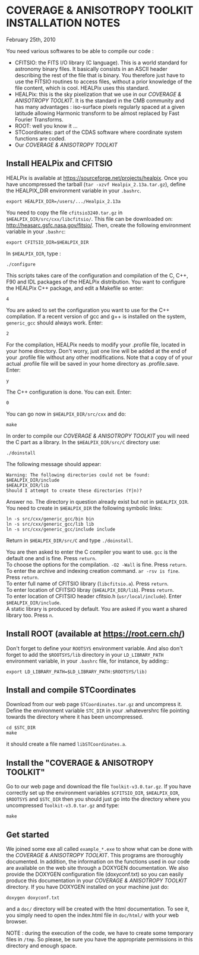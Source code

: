 # COVERAGE & ANISOTROPY TOOLKIT INSTALLATION NOTES
February 25th, 2010

You need various softwares to be able to compile our code :
- CFITSIO: the FITS I/O library (C language). This is a world standard for astronomy binary files. It basically consists in an ASCII header describing the rest of the file that is binary. You therefore just have to use the FITSIO routines to access files, without a prior knowledge of the file content, which is cool. HEALPix uses this standard.
- HEALPix: this is the sky pixelization that we use in our *COVERAGE & ANISOTROPY TOOLKIT*. It is the standard in the CMB community and has many advantages : iso-surface pixels regularly spaced at a given latitude allowing Harmonic transform to be almost replaced by Fast Fourier Transforms.
- ROOT: well you know it ...
- STCoordinates: part of the CDAS software where coordinate system functions are coded.
- Our *COVERAGE & ANISOTROPY TOOLKIT*


## Install HEALPix and CFITSIO
HEALPix is available at https://sourceforge.net/projects/healpix. Once you have uncompressed the tarball (`tar -xzvf Healpix_2.13a.tar.gz`), define the HEALPIX_DIR environment variable in your `.bashrc`.
```
export HEALPIX_DIR=/users/.../Healpix_2.13a
```
You need to copy the file `cfitsio3240.tar.gz` in `$HEALPIX_DIR/src/cxx/libcfitsio/`. This file can be downloaded on: http://heasarc.gsfc.nasa.gov/fitsio/. Then, create the following environment variable in your `.bashrc`:
```
export CFITSIO_DIR=$HEALPIX_DIR
```
In `$HEALPIX_DIR`, type :
```
./configure
```
This scripts takes care of the configuration and compilation of the C, C++, F90 and IDL packages of the HEALPix distribution. You want to configure the HEALPix C++ package, and edit a Makefile so enter:
```
4
```
You are asked to set the configuration you want to use for the C++ compilation. If a recent version of gcc and g++ is installed on the system, `generic_gcc` should always work. Enter:
```
2
```
For the compilation, HEALPix needs to modify your .profile file, located in your home directory. Don't worry, just one line will be added at the end of your .profile file without any other modifications. Note that a copy of of your actual .profile file will be saved in your home directory as .profile.save. Enter:
```
y
```
The C++ configuration is done. You can exit. Enter:
```
0
```
You can go now in `$HEALPIX_DIR/src/cxx` and do:
```
make
```
In order to compile our *COVERAGE & ANISOTROPY TOOLKIT* you will need the C part as a library. In the
`$HEALPIX_DIR/src/C` directory use:
```
./doinstall
```
The following message should appear:
```
Warning: The following directories could not be found:
$HEALPIX_DIR/include
$HEALPIX_DIR/lib
Should I attempt to create these directories (Y|n)?
```
Answer no. The directory in question already exist but not in `$HEALPIX_DIR`. You need to create in `$HEALPIX_DIR` the following symbolic links:
```
ln -s src/cxx/generic_gcc/bin bin
ln -s src/cxx/generic_gcc/lib lib
ln -s src/cxx/generic_gcc/include include
```
Return in `$HEALPIX_DIR/src/C` and type `./doinstall`.

You are then asked to enter the C compiler you want to use. `gcc` is the default one and is fine. Press `return`.  
To choose the options for the compilation. `-O2 -Wall` is fine. Press `return`.  
To enter the archive and indexing creation command. `ar -rsv is fine`. Press `return`.  
To enter full name of CFITSIO library (`libcfitsio.a`). Press `return`.  
To enter location of CFITSIO libray (`$HEALPIX_DIR/lib`). Press `return`.  
To enter location of CFITSIO header cfitsio.h (`usr/local/include`). Enter `$HEALPIX_DIR/include`.  
A static library is produced by default. You are asked if you want a shared library too. Press `n`.


## Install ROOT (available at https://root.cern.ch/)
Don't forget to define your `ROOTSYS` environment variable. And also don't forget to add the `$ROOTSYS/lib` directory in your `LD_LIBRARY_PATH` environment variable, in your `.bashrc` file, for instance, by adding::
```
export LD_LIBRARY_PATH=$LD_LIBRARY_PATH:$ROOTSYS/lib)
```


## Install and compile STCoordinates
Download from our web page `STCoordinates.tar.gz` and uncompress it. Define the environment variable `STC_DIR` in your .whatevershrc file pointing towards the directory where it has been uncompressed.
```
cd $STC_DIR
make
```
it should create a file named `libSTCoordinates.a`.


## Install the "COVERAGE & ANISOTROPY TOOLKIT"
Go to our web page and download the file `Toolkit-v3.0.tar.gz`. If you have correctly set up the environment variables `$CFITSIO_DIR`, `$HEALPIX_DIR`, `$ROOTSYS` and `$STC_DIR` then you should just go into the directory where you uncompressed `Toolkit-v3.0.tar.gz` and type:
```
make
```


## Get started
We joined some exe all called `example_*.exe` to show what can be done with the *COVERAGE & ANISOTROPY TOOLKIT*. This programs are thoroughly documented. In addition, the information on the functions used in our code are available on the web site through a DOXYGEN documentation. We also provide the DOXYGEN configuration file (doxyconf.txt) so you can easily produce this documentation in your *COVERAGE & ANISOTROPY TOOLKIT* directory. If you have DOXYGEN installed on your machine just do:
```
doxygen doxyconf.txt
```
and a `doc/` directory will be created with the html documentation. To see it, you simply need to open the index.html file in `doc/html/` with your web browser.


NOTE : during the execution of the code, we have to create some temporary files in `/tmp`. So please, be sure you have the appropriate permissions in this directory and enough space.
